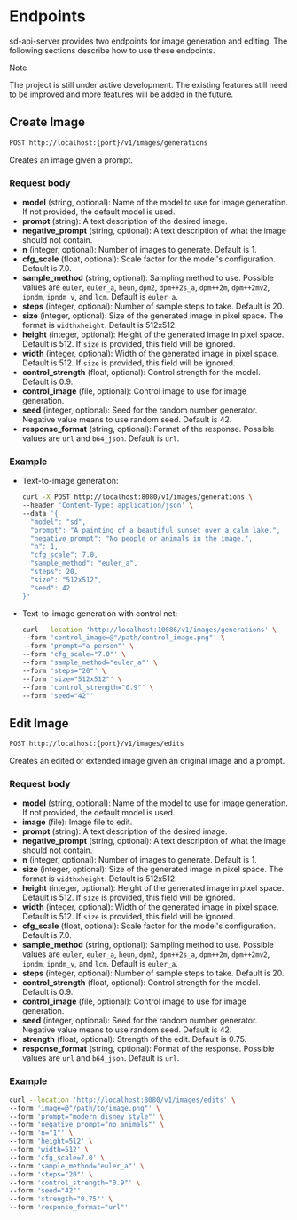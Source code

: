 # Endpoints

sd-api-server provides two endpoints for image generation and editing. The following sections describe how to use these endpoints.

> [!NOTE]
> The project is still under active development. The existing features still need to be improved and more features will be added in the future.

## Create Image

```bash
POST http://localhost:{port}/v1/images/generations
```

Creates an image given a prompt.

### Request body

- **model** (string, optional): Name of the model to use for image generation. If not provided, the default model is used.
- **prompt** (string): A text description of the desired image.
- **negative_prompt** (string, optional): A text description of what the image should not contain.
- **n** (integer, optional): Number of images to generate. Default is 1.
- **cfg_scale** (float, optional): Scale factor for the model's configuration. Default is 7.0.
- **sample_method** (string, optional): Sampling method to use. Possible values are `euler`, `euler_a`, `heun`, `dpm2`, `dpm++2s_a`, `dpm++2m`, `dpm++2mv2`, `ipndm`, `ipndm_v`, and `lcm`. Default is `euler_a`.
- **steps** (integer, optional): Number of sample steps to take. Default is 20.
- **size** (integer, optional): Size of the generated image in pixel space. The format is `widthxheight`. Default is 512x512.
- **height** (integer, optional): Height of the generated image in pixel space. Default is 512. If `size` is provided, this field will be ignored.
- **width** (integer, optional): Width of the generated image in pixel space. Default is 512. If `size` is provided, this field will be ignored.
- **control_strength** (float, optional): Control strength for the model. Default is 0.9.
- **control_image** (file, optional): Control image to use for image generation.
- **seed** (integer, optional): Seed for the random number generator. Negative value means to use random seed. Default is 42.
- **response_format** (string, optional): Format of the response. Possible values are `url` and `b64_json`. Default is `url`.

### Example

- Text-to-image generation:

  ```bash
  curl -X POST http://localhost:8080/v1/images/generations \
  --header 'Content-Type: application/json' \
  --data '{
    "model": "sd",
    "prompt": "A painting of a beautiful sunset over a calm lake.",
    "negative_prompt": "No people or animals in the image.",
    "n": 1,
    "cfg_scale": 7.0,
    "sample_method": "euler_a",
    "steps": 20,
    "size": "512x512",
    "seed": 42
  }'
  ```

- Text-to-image generation with control net:

  ```bash
  curl --location 'http://localhost:10086/v1/images/generations' \
  --form 'control_image=@"/path/control_image.png"' \
  --form 'prompt="a person"' \
  --form 'cfg_scale="7.0"' \
  --form 'sample_method="euler_a"' \
  --form 'steps="20"' \
  --form 'size="512x512"' \
  --form 'control_strength="0.9"' \
  --form 'seed="42"'
  ```

## Edit Image

```bash
POST http://localhost:{port}/v1/images/edits
```

Creates an edited or extended image given an original image and a prompt.

### Request body

- **model** (string, optional): Name of the model to use for image generation. If not provided, the default model is used.
- **image** (file): Image file to edit.
- **prompt** (string): A text description of the desired image.
- **negative_prompt** (string, optional): A text description of what the image should not contain.
- **n** (integer, optional): Number of images to generate. Default is 1.
- **size** (integer, optional): Size of the generated image in pixel space. The format is `widthxheight`. Default is 512x512.
- **height** (integer, optional): Height of the generated image in pixel space. Default is 512. If `size` is provided, this field will be ignored.
- **width** (integer, optional): Width of the generated image in pixel space. Default is 512. If `size` is provided, this field will be ignored.
- **cfg_scale** (float, optional): Scale factor for the model's configuration. Default is 7.0.
- **sample_method** (string, optional): Sampling method to use. Possible values are `euler`, `euler_a`, `heun`, `dpm2`, `dpm++2s_a`, `dpm++2m`, `dpm++2mv2`, `ipndm`, `ipndm_v`, and `lcm`. Default is `euler_a`.
- **steps** (integer, optional): Number of sample steps to take. Default is 20.
- **control_strength** (float, optional): Control strength for the model. Default is 0.9.
- **control_image** (file, optional): Control image to use for image generation.
- **seed** (integer, optional): Seed for the random number generator. Negative value means to use random seed. Default is 42.
- **strength** (float, optional): Strength of the edit. Default is 0.75.
- **response_format** (string, optional): Format of the response. Possible values are `url` and `b64_json`. Default is `url`.

### Example

```bash
curl --location 'http://localhost:8080/v1/images/edits' \
--form 'image=@"/path/to/image.png"' \
--form 'prompt="modern disney style"' \
--form 'negative_prompt="no animals"' \
--form 'n="1"' \
--form 'height=512' \
--form 'width=512' \
--form 'cfg_scale=7.0' \
--form 'sample_method="euler_a"' \
--form 'steps="20"' \
--form 'control_strength="0.9"' \
--form 'seed="42"'
--form 'strength="0.75"' \
--form 'response_format="url"'
```
